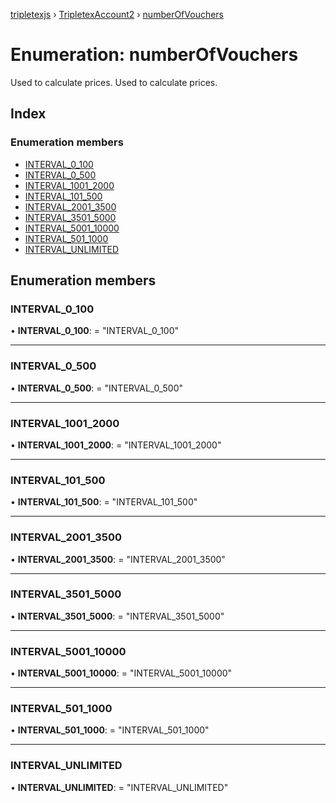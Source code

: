 [tripletexjs](../README.md) › [TripletexAccount2](../modules/tripletexaccount2.md) › [numberOfVouchers](tripletexaccount2.numberofvouchers.md)

# Enumeration: numberOfVouchers

Used to calculate prices.
Used to calculate prices.

## Index

### Enumeration members

* [INTERVAL_0_100](tripletexaccount2.numberofvouchers.md#interval_0_100)
* [INTERVAL_0_500](tripletexaccount2.numberofvouchers.md#interval_0_500)
* [INTERVAL_1001_2000](tripletexaccount2.numberofvouchers.md#interval_1001_2000)
* [INTERVAL_101_500](tripletexaccount2.numberofvouchers.md#interval_101_500)
* [INTERVAL_2001_3500](tripletexaccount2.numberofvouchers.md#interval_2001_3500)
* [INTERVAL_3501_5000](tripletexaccount2.numberofvouchers.md#interval_3501_5000)
* [INTERVAL_5001_10000](tripletexaccount2.numberofvouchers.md#interval_5001_10000)
* [INTERVAL_501_1000](tripletexaccount2.numberofvouchers.md#interval_501_1000)
* [INTERVAL_UNLIMITED](tripletexaccount2.numberofvouchers.md#interval_unlimited)

## Enumeration members

###  INTERVAL_0_100

• **INTERVAL_0_100**: = "INTERVAL_0_100"

___

###  INTERVAL_0_500

• **INTERVAL_0_500**: = "INTERVAL_0_500"

___

###  INTERVAL_1001_2000

• **INTERVAL_1001_2000**: = "INTERVAL_1001_2000"

___

###  INTERVAL_101_500

• **INTERVAL_101_500**: = "INTERVAL_101_500"

___

###  INTERVAL_2001_3500

• **INTERVAL_2001_3500**: = "INTERVAL_2001_3500"

___

###  INTERVAL_3501_5000

• **INTERVAL_3501_5000**: = "INTERVAL_3501_5000"

___

###  INTERVAL_5001_10000

• **INTERVAL_5001_10000**: = "INTERVAL_5001_10000"

___

###  INTERVAL_501_1000

• **INTERVAL_501_1000**: = "INTERVAL_501_1000"

___

###  INTERVAL_UNLIMITED

• **INTERVAL_UNLIMITED**: = "INTERVAL_UNLIMITED"
